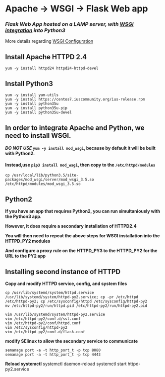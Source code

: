 # Apache -> WSGI -> Flask Web app
### *Flask Web App hosted on a LAMP server, with [WSGI integration](https://pypi.org/project/mod_wsgi/) into Python3*

More details regarding [WSGI Configuration](https://modwsgi.readthedocs.io/en/develop/configuration.html)
## Install Apache HTTPD 2.4 
```
yum -y install httpd24 httpd24-httpd-devel
```
## Install Python3
```
yum -y install yum-utils
yum -y install https://centos7.iuscommunity.org/ius-release.rpm
yum -y install python35u
yum -y install python35u-pip
yum -y install python35u-devel
```
## In order to integrate Apache and Python, we need to install WSGI.
#### _DO NOT USE_ ```yum -y install mod_wsgi```, because by default it will be built with Python2.
#### Instead,use ```pip3 install mod_wsgi```, then copy to the ```/etc/httpd/modules```
```
cp /usr/local/lib/python3.5/site-packages/mod_wsgi/server/mod_wsgi_3.5.so /etc/httpd/modules/mod_wsgi_3.5.so
```

## Python2
**If you have an app that requires Python2, you can run simultaniously with the Python3 app.**

**However, it does require a secondary installation of HTTPD2.4**

**You will then need to repeat the above steps for WSGI installation into the HTTPD_PY2 modules**

**And configure a proxy rule on the HTTPD_PY3 to the HTTPD_PY2 for the URL to the PY2 app**


## Installing second instance of HTTPD
**Copy and modify HTTPD service, config, and system files**
```
cp /usr/lib/systemd/system/httpd.service /usr/lib/systemd/system/httpd-py2.service; cp -pr /etc/httpd /etc/httpd-py2; cp /etc/sysconfig/httpd /etc/sysconfig/httpd-py2
mv /etc/httpd-py2/run/httpd.pid /etc/httpd-py2/run/httpd-py2.pid

vim /usr/lib/systemd/system/httpd-py2.service 
vim /etc/httpd-py2/conf.d/ssl.conf 
vim /etc/httpd-py2/conf/httpd.conf 
vim /etc/sysconfig/httpd-py2 
vim /etc/httpd-py2/conf.d/flask.conf 
```
**modify SElinux to allow the secondary service to communicate**
```
semanage port -a -t http_port_t -p tcp 8080
semanage port -a -t http_port_t -p tcp 4443
```
**Reload systemctl**
systemctl daemon-reload 
systemctl start httpd-py2.service 

